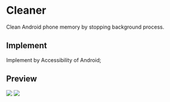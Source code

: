 # Cleaner

Clean Android phone memory by stopping background process.

## Implement
Implement by Accessibility of Android;

## Preview
![](https://github.com/chedifier/Cleaner/blob/master/preview1.jpg?raw=true) 
![](https://github.com/chedifier/Cleaner/blob/master/preview2.jpg?raw=true)
